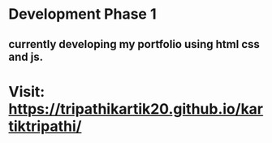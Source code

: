 # Development Phase 1

## currently developing my portfolio using html css and  js.

# Visit: https://tripathikartik20.github.io/kartiktripathi/
